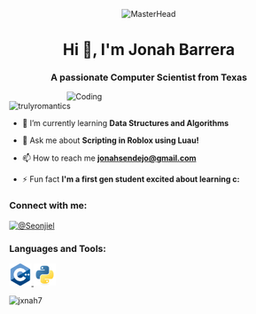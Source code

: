 <div style="text-align:center;">
  <img src="https://user-images.githubusercontent.com/74038190/241765440-80728820-e06b-4f96-9c9e-9df46f0cc0a5.gif" alt="MasterHead">
</div>


<h1 align="center">Hi 👋, I'm Jonah Barrera</h1>
<h3 align="center">A passionate Computer Scientist from Texas</h3>
<img align="right" alt="Coding" width="400" src="https://i.pinimg.com/originals/34/9c/8f/349c8f0432cd0cda8aa32ad72683a0d4.gif">

<p align="left"> <img src="https://komarev.com/ghpvc/?username=trulyromantics&label=Profile%20views&color=0e75b6&style=flat" alt="trulyromantics" /> </p>

- 🌱 I’m currently learning **Data Structures and Algorithms**

- 💬 Ask me about **Scripting in Roblox using Luau!**

- 📫 How to reach me **jonahsendejo@gmail.com**

- ⚡ Fun fact **I'm a first gen student excited about learning c:**

<h3 align="left">Connect with me:</h3>
<p align="left">
<a href="https://instagram.com/@Seonjiel" target="blank"><img align="center" src="https://raw.githubusercontent.com/rahuldkjain/github-profile-readme-generator/master/src/images/icons/Social/instagram.svg" alt="@Seonjiel" height="30" width="40" /></a>
</p>

<h3 align="left">Languages and Tools:</h3>
<p align="left"> <a href="https://www.w3schools.com/cpp/" target="_blank" rel="noreferrer"> <img src="https://raw.githubusercontent.com/devicons/devicon/master/icons/cplusplus/cplusplus-original.svg" alt="cplusplus" width="40" height="40"/> </a> <a href="https://www.python.org" target="_blank" rel="noreferrer"> <img src="https://raw.githubusercontent.com/devicons/devicon/master/icons/python/python-original.svg" alt="python" width="40" height="40"/> </a> </p>

<p><img align="center" src="https://github-readme-stats.vercel.app/api/top-langs?username=jxnah7&show_icons=true&locale=en&layout=compact" alt="jxnah7" /></p>

